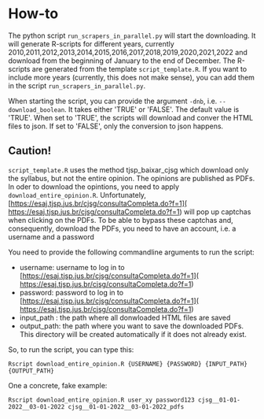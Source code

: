 # How-to

The python script ```run_scrapers_in_parallel.py``` will start the downloading. It will generate R-scripts for different years, currently 2010,2011,2012,2013,2014,2015,2016,2017,2018,2019,2020,2021,2022 and download from the beginning of January to the end of December. The R-scripts are generated from the template ```script_template.R```. If you want to include more years (currently, this does not make sense), you can add them in the script ```run_scrapers_in_parallel.py```. 

When starting the script, you can provide the argument ```-dnb```, i.e. ```--download_boolean```. It takes either 'TRUE' or 'FALSE'. The default value is 'TRUE'. When set to 'TRUE', the scripts will download and conver the HTML files to json. If set to 'FALSE', only the conversion to json happens. 

## Caution!
```script_template.R``` uses the method tjsp_baixar_cjsg which download only the syllabus, but not the entire opinion. The opinions are published as PDFs. In oder to download the opintions, you need to apply ```download_entire_opinion.R```. Unfortunately,  [https://esaj.tjsp.jus.br/cjsg/consultaCompleta.do?f=1]( https://esaj.tjsp.jus.br/cjsg/consultaCompleta.do?f=1) will pop up captchas when clicking on the PDFs. To be able to bypass these captchas and, consequently, download the PDFs, you need to have an account, i.e. a username and a password

You need to provide the following commandline arguments to run the script:
 - username: username to log in to [https://esaj.tjsp.jus.br/cjsg/consultaCompleta.do?f=1]( https://esaj.tjsp.jus.br/cjsg/consultaCompleta.do?f=1)
 - password: password to log in to [https://esaj.tjsp.jus.br/cjsg/consultaCompleta.do?f=1]( https://esaj.tjsp.jus.br/cjsg/consultaCompleta.do?f=1)
 - input_path : the path where all donwloaded HTML files are saved
 - output_path: the path where you want to save the downloaded PDFs. This directory will be created automatically if it does not already exist.

So, to run the script, you can type this:

```
Rscript download_entire_opinion.R {USERNAME} {PASSWORD} {INPUT_PATH} {OUTPUT_PATH} 
```

One a concrete, fake example:

```
Rscript download_entire_opinion.R user_xy password123 cjsg__01-01-2022__03-01-2022 cjsg__01-01-2022__03-01-2022_pdfs 
```

